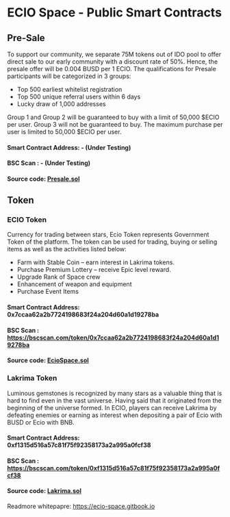 # ECIO Space - Public Smart Contracts
## Pre-Sale
To support our community, we separate 75M tokens out of IDO pool to offer direct sale to our early community with a discount rate of 50%. Hence, the presale offer will be 0.004 BUSD per 1 ECIO.
The qualifications for Presale participants will be categorized in 3 groups:
- Top 500 earliest whitelist registration
- Top 500 unique referral users within 6 days
- Lucky draw of 1,000 addresses 

Group 1 and Group 2 will be guaranteed to buy with a limit of 50,000 $ECIO per user. 
Group 3 will not be guaranteed to buy. The maximum purchase per user is limited to 50,000 $ECIO per user.
#### Smart Contract Address: - (Under Testing)
#### BSC Scan : - (Under Testing)
#### Source code: [Presale.sol](contracts/Presale.sol)


## Token

### ECIO Token
Currency for trading between stars, Ecio Token represents Government Token of the platform. The token can be used for trading, buying or selling items as well as the activities listed below:
- Farm with Stable Coin – earn interest in Lakrima tokens.
- Purchase Premium Lottery – receive Epic level reward.
- Upgrade Rank of Space crew
- Enhancement of weapon and equipment
- Purchase Event Items 
#### Smart Contract Address: 0x7ccaa62a2b7724198683f24a204d60a1d19278ba
#### BSC Scan : https://bscscan.com/token/0x7ccaa62a2b7724198683f24a204d60a1d19278ba
#### Source code: [EcioSpace.sol](contracts/EcioSpace.sol)

### Lakrima Token
Luminous gemstones is recognized by many stars as a valuable thing that is hard to find even in the vast universe. Having said that it originated from the beginning of the universe formed. In ECIO, players can receive Lakrima by defeating enemies or earning as interest when depositing a pair of Ecio with BUSD or Ecio with BNB. 
#### Smart Contract Address: 0xf1315d516a57c81f75f92358173a2a995a0fcf38
#### BSC Scan : https://bscscan.com/token/0xf1315d516a57c81f75f92358173a2a995a0fcf38
#### Source code: [Lakrima.sol](contracts/Lakrima.sol)



Readmore whitepapre: https://ecio-space.gitbook.io
